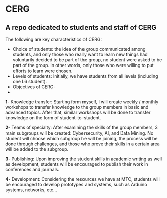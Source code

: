 # CERG
A repo dedicated to students and staff of CERG
----------------------------------------------

The following are key characteristics of CERG:

-	Choice of students: the idea of the group communicated among students, and only those who really want to learn new things had voluntarily decided to be part of the group, no student were asked to be part of the group. In other words, only those who were willing to put efforts to learn were chosen.
-	Levels of students:  Initially, we have students from all levels (including one L6 student). 
-	Objectives of CERG: 
-	
**1**-	Knowledge transfer: Starting form myself, I will create weekly / monthly workshops to transfer knowledge to the group members in basic and advanced topics. After that, similar workshops will be done to transfer knowledge on the form of student-to-student. 

**2**-	Teams of specialty: After examining the skills of the group members, 3 main subgroups will be created: Cybersecurity, AI, and Data Mining. No student will choose which subgroup he will be joining, the process will be done through challenges, and those who prove their skills in a certain area will be added to the subgroup.

**3**-	Publishing: Upon improving the student skills in academic writing as well as development, students will be encouraged to publish their work in conferences and journals. 

**4**-	Development: Considering the resources we have at MTC, students will be encouraged to develop prototypes and systems, such as Arduino systems, networks, etc…
